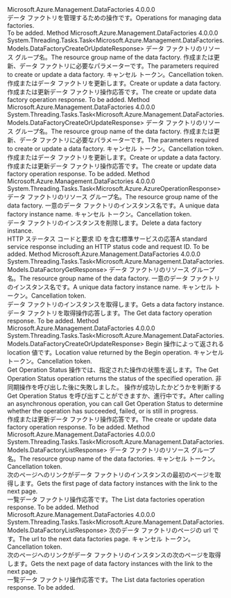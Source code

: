 <Type Name="IDataFactoryOperations" FullName="Microsoft.Azure.Management.DataFactories.IDataFactoryOperations">
  <TypeSignature Language="C#" Value="public interface IDataFactoryOperations" />
  <TypeSignature Language="ILAsm" Value=".class public interface auto ansi abstract IDataFactoryOperations" />
  <TypeSignature Language="DocId" Value="T:Microsoft.Azure.Management.DataFactories.IDataFactoryOperations" />
  <TypeSignature Language="VB.NET" Value="Public Interface IDataFactoryOperations" />
  <TypeSignature Language="F#" Value="type IDataFactoryOperations = interface" />
  <AssemblyInfo>
    <AssemblyName>Microsoft.Azure.Management.DataFactories</AssemblyName>
    <AssemblyVersion>4.0.0.0</AssemblyVersion>
  </AssemblyInfo>
  <Interfaces />
  <Docs>
    <summary>
            <span data-ttu-id="33908-101">データ ファクトリを管理するための操作です。</span><span class="sxs-lookup"><span data-stu-id="33908-101">Operations for managing data factories.</span></span>
            </summary>
    <remarks>To be added.</remarks>
  </Docs>
  <Members>
    <Member MemberName="BeginCreateOrUpdateAsync">
      <MemberSignature Language="C#" Value="public System.Threading.Tasks.Task&lt;Microsoft.Azure.Management.DataFactories.Models.DataFactoryCreateOrUpdateResponse&gt; BeginCreateOrUpdateAsync (string resourceGroupName, Microsoft.Azure.Management.DataFactories.Models.DataFactoryCreateOrUpdateParameters parameters, System.Threading.CancellationToken cancellationToken);" />
      <MemberSignature Language="ILAsm" Value=".method public hidebysig newslot virtual instance class System.Threading.Tasks.Task`1&lt;class Microsoft.Azure.Management.DataFactories.Models.DataFactoryCreateOrUpdateResponse&gt; BeginCreateOrUpdateAsync(string resourceGroupName, class Microsoft.Azure.Management.DataFactories.Models.DataFactoryCreateOrUpdateParameters parameters, valuetype System.Threading.CancellationToken cancellationToken) cil managed" />
      <MemberSignature Language="DocId" Value="M:Microsoft.Azure.Management.DataFactories.IDataFactoryOperations.BeginCreateOrUpdateAsync(System.String,Microsoft.Azure.Management.DataFactories.Models.DataFactoryCreateOrUpdateParameters,System.Threading.CancellationToken)" />
      <MemberSignature Language="F#" Value="abstract member BeginCreateOrUpdateAsync : string * Microsoft.Azure.Management.DataFactories.Models.DataFactoryCreateOrUpdateParameters * System.Threading.CancellationToken -&gt; System.Threading.Tasks.Task&lt;Microsoft.Azure.Management.DataFactories.Models.DataFactoryCreateOrUpdateResponse&gt;" Usage="iDataFactoryOperations.BeginCreateOrUpdateAsync (resourceGroupName, parameters, cancellationToken)" />
      <MemberType>Method</MemberType>
      <AssemblyInfo>
        <AssemblyName>Microsoft.Azure.Management.DataFactories</AssemblyName>
        <AssemblyVersion>4.0.0.0</AssemblyVersion>
      </AssemblyInfo>
      <ReturnValue>
        <ReturnType>System.Threading.Tasks.Task&lt;Microsoft.Azure.Management.DataFactories.Models.DataFactoryCreateOrUpdateResponse&gt;</ReturnType>
      </ReturnValue>
      <Parameters>
        <Parameter Name="resourceGroupName" Type="System.String" />
        <Parameter Name="parameters" Type="Microsoft.Azure.Management.DataFactories.Models.DataFactoryCreateOrUpdateParameters" />
        <Parameter Name="cancellationToken" Type="System.Threading.CancellationToken" />
      </Parameters>
      <Docs>
        <param name="resourceGroupName">
            <span data-ttu-id="33908-102">データ ファクトリのリソース グループ名。</span><span class="sxs-lookup"><span data-stu-id="33908-102">The resource group name of the data factory.</span></span>
            </param>
        <param name="parameters">
            <span data-ttu-id="33908-103">作成または更新、データ ファクトリに必要なパラメーターです。</span><span class="sxs-lookup"><span data-stu-id="33908-103">The parameters required to create or update a data factory.</span></span>
            </param>
        <param name="cancellationToken">
            <span data-ttu-id="33908-104">キャンセル トークン。</span><span class="sxs-lookup"><span data-stu-id="33908-104">Cancellation token.</span></span>
            </param>
        <summary>
            <span data-ttu-id="33908-105">作成またはデータ ファクトリを更新します。</span><span class="sxs-lookup"><span data-stu-id="33908-105">Create or update a data factory.</span></span>
            </summary>
        <returns>
            <span data-ttu-id="33908-106">作成または更新データ ファクトリ操作応答です。</span><span class="sxs-lookup"><span data-stu-id="33908-106">The create or update data factory operation response.</span></span>
            </returns>
        <remarks>To be added.</remarks>
      </Docs>
    </Member>
    <Member MemberName="CreateOrUpdateAsync">
      <MemberSignature Language="C#" Value="public System.Threading.Tasks.Task&lt;Microsoft.Azure.Management.DataFactories.Models.DataFactoryCreateOrUpdateResponse&gt; CreateOrUpdateAsync (string resourceGroupName, Microsoft.Azure.Management.DataFactories.Models.DataFactoryCreateOrUpdateParameters parameters, System.Threading.CancellationToken cancellationToken);" />
      <MemberSignature Language="ILAsm" Value=".method public hidebysig newslot virtual instance class System.Threading.Tasks.Task`1&lt;class Microsoft.Azure.Management.DataFactories.Models.DataFactoryCreateOrUpdateResponse&gt; CreateOrUpdateAsync(string resourceGroupName, class Microsoft.Azure.Management.DataFactories.Models.DataFactoryCreateOrUpdateParameters parameters, valuetype System.Threading.CancellationToken cancellationToken) cil managed" />
      <MemberSignature Language="DocId" Value="M:Microsoft.Azure.Management.DataFactories.IDataFactoryOperations.CreateOrUpdateAsync(System.String,Microsoft.Azure.Management.DataFactories.Models.DataFactoryCreateOrUpdateParameters,System.Threading.CancellationToken)" />
      <MemberSignature Language="F#" Value="abstract member CreateOrUpdateAsync : string * Microsoft.Azure.Management.DataFactories.Models.DataFactoryCreateOrUpdateParameters * System.Threading.CancellationToken -&gt; System.Threading.Tasks.Task&lt;Microsoft.Azure.Management.DataFactories.Models.DataFactoryCreateOrUpdateResponse&gt;" Usage="iDataFactoryOperations.CreateOrUpdateAsync (resourceGroupName, parameters, cancellationToken)" />
      <MemberType>Method</MemberType>
      <AssemblyInfo>
        <AssemblyName>Microsoft.Azure.Management.DataFactories</AssemblyName>
        <AssemblyVersion>4.0.0.0</AssemblyVersion>
      </AssemblyInfo>
      <ReturnValue>
        <ReturnType>System.Threading.Tasks.Task&lt;Microsoft.Azure.Management.DataFactories.Models.DataFactoryCreateOrUpdateResponse&gt;</ReturnType>
      </ReturnValue>
      <Parameters>
        <Parameter Name="resourceGroupName" Type="System.String" />
        <Parameter Name="parameters" Type="Microsoft.Azure.Management.DataFactories.Models.DataFactoryCreateOrUpdateParameters" />
        <Parameter Name="cancellationToken" Type="System.Threading.CancellationToken" />
      </Parameters>
      <Docs>
        <param name="resourceGroupName">
            <span data-ttu-id="33908-107">データ ファクトリのリソース グループ名。</span><span class="sxs-lookup"><span data-stu-id="33908-107">The resource group name of the data factory.</span></span>
            </param>
        <param name="parameters">
            <span data-ttu-id="33908-108">作成または更新、データ ファクトリに必要なパラメーターです。</span><span class="sxs-lookup"><span data-stu-id="33908-108">The parameters required to create or update a data factory.</span></span>
            </param>
        <param name="cancellationToken">
            <span data-ttu-id="33908-109">キャンセル トークン。</span><span class="sxs-lookup"><span data-stu-id="33908-109">Cancellation token.</span></span>
            </param>
        <summary>
            <span data-ttu-id="33908-110">作成またはデータ ファクトリを更新します。</span><span class="sxs-lookup"><span data-stu-id="33908-110">Create or update a data factory.</span></span>
            </summary>
        <returns>
            <span data-ttu-id="33908-111">作成または更新データ ファクトリ操作応答です。</span><span class="sxs-lookup"><span data-stu-id="33908-111">The create or update data factory operation response.</span></span>
            </returns>
        <remarks>To be added.</remarks>
      </Docs>
    </Member>
    <Member MemberName="DeleteAsync">
      <MemberSignature Language="C#" Value="public System.Threading.Tasks.Task&lt;Microsoft.Azure.AzureOperationResponse&gt; DeleteAsync (string resourceGroupName, string dataFactoryName, System.Threading.CancellationToken cancellationToken);" />
      <MemberSignature Language="ILAsm" Value=".method public hidebysig newslot virtual instance class System.Threading.Tasks.Task`1&lt;class Microsoft.Azure.AzureOperationResponse&gt; DeleteAsync(string resourceGroupName, string dataFactoryName, valuetype System.Threading.CancellationToken cancellationToken) cil managed" />
      <MemberSignature Language="DocId" Value="M:Microsoft.Azure.Management.DataFactories.IDataFactoryOperations.DeleteAsync(System.String,System.String,System.Threading.CancellationToken)" />
      <MemberSignature Language="F#" Value="abstract member DeleteAsync : string * string * System.Threading.CancellationToken -&gt; System.Threading.Tasks.Task&lt;Microsoft.Azure.AzureOperationResponse&gt;" Usage="iDataFactoryOperations.DeleteAsync (resourceGroupName, dataFactoryName, cancellationToken)" />
      <MemberType>Method</MemberType>
      <AssemblyInfo>
        <AssemblyName>Microsoft.Azure.Management.DataFactories</AssemblyName>
        <AssemblyVersion>4.0.0.0</AssemblyVersion>
      </AssemblyInfo>
      <ReturnValue>
        <ReturnType>System.Threading.Tasks.Task&lt;Microsoft.Azure.AzureOperationResponse&gt;</ReturnType>
      </ReturnValue>
      <Parameters>
        <Parameter Name="resourceGroupName" Type="System.String" />
        <Parameter Name="dataFactoryName" Type="System.String" />
        <Parameter Name="cancellationToken" Type="System.Threading.CancellationToken" />
      </Parameters>
      <Docs>
        <param name="resourceGroupName">
            <span data-ttu-id="33908-112">データ ファクトリのリソース グループ名。</span><span class="sxs-lookup"><span data-stu-id="33908-112">The resource group name of the data factory.</span></span>
            </param>
        <param name="dataFactoryName">
            <span data-ttu-id="33908-113">一意のデータ ファクトリのインスタンス名です。</span><span class="sxs-lookup"><span data-stu-id="33908-113">A unique data factory instance name.</span></span>
            </param>
        <param name="cancellationToken">
            <span data-ttu-id="33908-114">キャンセル トークン。</span><span class="sxs-lookup"><span data-stu-id="33908-114">Cancellation token.</span></span>
            </param>
        <summary>
            <span data-ttu-id="33908-115">データ ファクトリのインスタンスを削除します。</span><span class="sxs-lookup"><span data-stu-id="33908-115">Delete a data factory instance.</span></span>
            </summary>
        <returns>
            <span data-ttu-id="33908-116">HTTP ステータス コードと要求 ID を含む標準サービスの応答</span><span class="sxs-lookup"><span data-stu-id="33908-116">A standard service response including an HTTP status code and request ID.</span></span>
            </returns>
        <remarks>To be added.</remarks>
      </Docs>
    </Member>
    <Member MemberName="GetAsync">
      <MemberSignature Language="C#" Value="public System.Threading.Tasks.Task&lt;Microsoft.Azure.Management.DataFactories.Models.DataFactoryGetResponse&gt; GetAsync (string resourceGroupName, string dataFactoryName, System.Threading.CancellationToken cancellationToken);" />
      <MemberSignature Language="ILAsm" Value=".method public hidebysig newslot virtual instance class System.Threading.Tasks.Task`1&lt;class Microsoft.Azure.Management.DataFactories.Models.DataFactoryGetResponse&gt; GetAsync(string resourceGroupName, string dataFactoryName, valuetype System.Threading.CancellationToken cancellationToken) cil managed" />
      <MemberSignature Language="DocId" Value="M:Microsoft.Azure.Management.DataFactories.IDataFactoryOperations.GetAsync(System.String,System.String,System.Threading.CancellationToken)" />
      <MemberSignature Language="F#" Value="abstract member GetAsync : string * string * System.Threading.CancellationToken -&gt; System.Threading.Tasks.Task&lt;Microsoft.Azure.Management.DataFactories.Models.DataFactoryGetResponse&gt;" Usage="iDataFactoryOperations.GetAsync (resourceGroupName, dataFactoryName, cancellationToken)" />
      <MemberType>Method</MemberType>
      <AssemblyInfo>
        <AssemblyName>Microsoft.Azure.Management.DataFactories</AssemblyName>
        <AssemblyVersion>4.0.0.0</AssemblyVersion>
      </AssemblyInfo>
      <ReturnValue>
        <ReturnType>System.Threading.Tasks.Task&lt;Microsoft.Azure.Management.DataFactories.Models.DataFactoryGetResponse&gt;</ReturnType>
      </ReturnValue>
      <Parameters>
        <Parameter Name="resourceGroupName" Type="System.String" />
        <Parameter Name="dataFactoryName" Type="System.String" />
        <Parameter Name="cancellationToken" Type="System.Threading.CancellationToken" />
      </Parameters>
      <Docs>
        <param name="resourceGroupName">
            <span data-ttu-id="33908-117">データ ファクトリのリソース グループ名。</span><span class="sxs-lookup"><span data-stu-id="33908-117">The resource group name of the data factory.</span></span>
            </param>
        <param name="dataFactoryName">
            <span data-ttu-id="33908-118">一意のデータ ファクトリのインスタンス名です。</span><span class="sxs-lookup"><span data-stu-id="33908-118">A unique data factory instance name.</span></span>
            </param>
        <param name="cancellationToken">
            <span data-ttu-id="33908-119">キャンセル トークン。</span><span class="sxs-lookup"><span data-stu-id="33908-119">Cancellation token.</span></span>
            </param>
        <summary>
            <span data-ttu-id="33908-120">データ ファクトリのインスタンスを取得します。</span><span class="sxs-lookup"><span data-stu-id="33908-120">Gets a data factory instance.</span></span>
            </summary>
        <returns>
            <span data-ttu-id="33908-121">データ ファクトリを取得操作応答します。</span><span class="sxs-lookup"><span data-stu-id="33908-121">The Get data factory operation response.</span></span>
            </returns>
        <remarks>To be added.</remarks>
      </Docs>
    </Member>
    <Member MemberName="GetCreateOrUpdateStatusAsync">
      <MemberSignature Language="C#" Value="public System.Threading.Tasks.Task&lt;Microsoft.Azure.Management.DataFactories.Models.DataFactoryCreateOrUpdateResponse&gt; GetCreateOrUpdateStatusAsync (string operationStatusLink, System.Threading.CancellationToken cancellationToken);" />
      <MemberSignature Language="ILAsm" Value=".method public hidebysig newslot virtual instance class System.Threading.Tasks.Task`1&lt;class Microsoft.Azure.Management.DataFactories.Models.DataFactoryCreateOrUpdateResponse&gt; GetCreateOrUpdateStatusAsync(string operationStatusLink, valuetype System.Threading.CancellationToken cancellationToken) cil managed" />
      <MemberSignature Language="DocId" Value="M:Microsoft.Azure.Management.DataFactories.IDataFactoryOperations.GetCreateOrUpdateStatusAsync(System.String,System.Threading.CancellationToken)" />
      <MemberSignature Language="F#" Value="abstract member GetCreateOrUpdateStatusAsync : string * System.Threading.CancellationToken -&gt; System.Threading.Tasks.Task&lt;Microsoft.Azure.Management.DataFactories.Models.DataFactoryCreateOrUpdateResponse&gt;" Usage="iDataFactoryOperations.GetCreateOrUpdateStatusAsync (operationStatusLink, cancellationToken)" />
      <MemberType>Method</MemberType>
      <AssemblyInfo>
        <AssemblyName>Microsoft.Azure.Management.DataFactories</AssemblyName>
        <AssemblyVersion>4.0.0.0</AssemblyVersion>
      </AssemblyInfo>
      <ReturnValue>
        <ReturnType>System.Threading.Tasks.Task&lt;Microsoft.Azure.Management.DataFactories.Models.DataFactoryCreateOrUpdateResponse&gt;</ReturnType>
      </ReturnValue>
      <Parameters>
        <Parameter Name="operationStatusLink" Type="System.String" />
        <Parameter Name="cancellationToken" Type="System.Threading.CancellationToken" />
      </Parameters>
      <Docs>
        <param name="operationStatusLink">
            <span data-ttu-id="33908-122">Begin 操作によって返される location 値です。</span><span class="sxs-lookup"><span data-stu-id="33908-122">Location value returned by the Begin operation.</span></span>
            </param>
        <param name="cancellationToken">
            <span data-ttu-id="33908-123">キャンセル トークン。</span><span class="sxs-lookup"><span data-stu-id="33908-123">Cancellation token.</span></span>
            </param>
        <summary>
            <span data-ttu-id="33908-124">Get Operation Status 操作では、指定された操作の状態を返します。</span><span class="sxs-lookup"><span data-stu-id="33908-124">The Get Operation Status operation returns the status of the specified operation.</span></span> <span data-ttu-id="33908-125">非同期操作を呼び出した後に失敗しました。 操作が成功したかどうかを判断する Get Operation Status を呼び出すことができますか、進行中です。</span><span class="sxs-lookup"><span data-stu-id="33908-125">After calling an asynchronous operation, you can call Get Operation Status to determine whether the operation has succeeded, failed, or is still in progress.</span></span>
            </summary>
        <returns>
            <span data-ttu-id="33908-126">作成または更新データ ファクトリ操作応答です。</span><span class="sxs-lookup"><span data-stu-id="33908-126">The create or update data factory operation response.</span></span>
            </returns>
        <remarks>To be added.</remarks>
      </Docs>
    </Member>
    <Member MemberName="ListAsync">
      <MemberSignature Language="C#" Value="public System.Threading.Tasks.Task&lt;Microsoft.Azure.Management.DataFactories.Models.DataFactoryListResponse&gt; ListAsync (string resourceGroupName, System.Threading.CancellationToken cancellationToken);" />
      <MemberSignature Language="ILAsm" Value=".method public hidebysig newslot virtual instance class System.Threading.Tasks.Task`1&lt;class Microsoft.Azure.Management.DataFactories.Models.DataFactoryListResponse&gt; ListAsync(string resourceGroupName, valuetype System.Threading.CancellationToken cancellationToken) cil managed" />
      <MemberSignature Language="DocId" Value="M:Microsoft.Azure.Management.DataFactories.IDataFactoryOperations.ListAsync(System.String,System.Threading.CancellationToken)" />
      <MemberSignature Language="F#" Value="abstract member ListAsync : string * System.Threading.CancellationToken -&gt; System.Threading.Tasks.Task&lt;Microsoft.Azure.Management.DataFactories.Models.DataFactoryListResponse&gt;" Usage="iDataFactoryOperations.ListAsync (resourceGroupName, cancellationToken)" />
      <MemberType>Method</MemberType>
      <AssemblyInfo>
        <AssemblyName>Microsoft.Azure.Management.DataFactories</AssemblyName>
        <AssemblyVersion>4.0.0.0</AssemblyVersion>
      </AssemblyInfo>
      <ReturnValue>
        <ReturnType>System.Threading.Tasks.Task&lt;Microsoft.Azure.Management.DataFactories.Models.DataFactoryListResponse&gt;</ReturnType>
      </ReturnValue>
      <Parameters>
        <Parameter Name="resourceGroupName" Type="System.String" />
        <Parameter Name="cancellationToken" Type="System.Threading.CancellationToken" />
      </Parameters>
      <Docs>
        <param name="resourceGroupName">
            <span data-ttu-id="33908-127">データ ファクトリのリソース グループ名。</span><span class="sxs-lookup"><span data-stu-id="33908-127">The resource group name of the data factories.</span></span>
            </param>
        <param name="cancellationToken">
            <span data-ttu-id="33908-128">キャンセル トークン。</span><span class="sxs-lookup"><span data-stu-id="33908-128">Cancellation token.</span></span>
            </param>
        <summary>
            <span data-ttu-id="33908-129">次のページへのリンクがデータ ファクトリのインスタンスの最初のページを取得します。</span><span class="sxs-lookup"><span data-stu-id="33908-129">Gets the first page of data factory instances with the link to the next page.</span></span>
            </summary>
        <returns>
            <span data-ttu-id="33908-130">一覧データ ファクトリ操作応答です。</span><span class="sxs-lookup"><span data-stu-id="33908-130">The List data factories operation response.</span></span>
            </returns>
        <remarks>To be added.</remarks>
      </Docs>
    </Member>
    <Member MemberName="ListNextAsync">
      <MemberSignature Language="C#" Value="public System.Threading.Tasks.Task&lt;Microsoft.Azure.Management.DataFactories.Models.DataFactoryListResponse&gt; ListNextAsync (string nextLink, System.Threading.CancellationToken cancellationToken);" />
      <MemberSignature Language="ILAsm" Value=".method public hidebysig newslot virtual instance class System.Threading.Tasks.Task`1&lt;class Microsoft.Azure.Management.DataFactories.Models.DataFactoryListResponse&gt; ListNextAsync(string nextLink, valuetype System.Threading.CancellationToken cancellationToken) cil managed" />
      <MemberSignature Language="DocId" Value="M:Microsoft.Azure.Management.DataFactories.IDataFactoryOperations.ListNextAsync(System.String,System.Threading.CancellationToken)" />
      <MemberSignature Language="F#" Value="abstract member ListNextAsync : string * System.Threading.CancellationToken -&gt; System.Threading.Tasks.Task&lt;Microsoft.Azure.Management.DataFactories.Models.DataFactoryListResponse&gt;" Usage="iDataFactoryOperations.ListNextAsync (nextLink, cancellationToken)" />
      <MemberType>Method</MemberType>
      <AssemblyInfo>
        <AssemblyName>Microsoft.Azure.Management.DataFactories</AssemblyName>
        <AssemblyVersion>4.0.0.0</AssemblyVersion>
      </AssemblyInfo>
      <ReturnValue>
        <ReturnType>System.Threading.Tasks.Task&lt;Microsoft.Azure.Management.DataFactories.Models.DataFactoryListResponse&gt;</ReturnType>
      </ReturnValue>
      <Parameters>
        <Parameter Name="nextLink" Type="System.String" />
        <Parameter Name="cancellationToken" Type="System.Threading.CancellationToken" />
      </Parameters>
      <Docs>
        <param name="nextLink">
            <span data-ttu-id="33908-131">次のデータ ファクトリのページの url です。</span><span class="sxs-lookup"><span data-stu-id="33908-131">The url to the next data factories page.</span></span>
            </param>
        <param name="cancellationToken">
            <span data-ttu-id="33908-132">キャンセル トークン。</span><span class="sxs-lookup"><span data-stu-id="33908-132">Cancellation token.</span></span>
            </param>
        <summary>
            <span data-ttu-id="33908-133">次のページへのリンクがデータ ファクトリのインスタンスの次のページを取得します。</span><span class="sxs-lookup"><span data-stu-id="33908-133">Gets the next page of data factory instances with the link to the next page.</span></span>
            </summary>
        <returns>
            <span data-ttu-id="33908-134">一覧データ ファクトリ操作応答です。</span><span class="sxs-lookup"><span data-stu-id="33908-134">The List data factories operation response.</span></span>
            </returns>
        <remarks>To be added.</remarks>
      </Docs>
    </Member>
  </Members>
</Type>